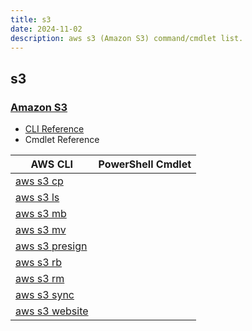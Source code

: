 ```yaml
---
title: s3
date: 2024-11-02
description: aws s3 (Amazon S3) command/cmdlet list.
---
```


## s3

### [Amazon S3](https://aws.amazon.com/s3/)

* [CLI Reference](https://awscli.amazonaws.com/v2/documentation/api/latest/reference/s3/index.html)
* Cmdlet Reference

|AWS CLI|PowerShell Cmdlet|
|----|----|
|[aws s3 cp](https://awscli.amazonaws.com/v2/documentation/api/latest/reference/s3/cp.html)||
|[aws s3 ls](https://awscli.amazonaws.com/v2/documentation/api/latest/reference/s3/ls.html)||
|[aws s3 mb](https://awscli.amazonaws.com/v2/documentation/api/latest/reference/s3/mb.html)||
|[aws s3 mv](https://awscli.amazonaws.com/v2/documentation/api/latest/reference/s3/mv.html)||
|[aws s3 presign](https://awscli.amazonaws.com/v2/documentation/api/latest/reference/s3/presign.html)||
|[aws s3 rb](https://awscli.amazonaws.com/v2/documentation/api/latest/reference/s3/rb.html)||
|[aws s3 rm](https://awscli.amazonaws.com/v2/documentation/api/latest/reference/s3/rm.html)||
|[aws s3 sync](https://awscli.amazonaws.com/v2/documentation/api/latest/reference/s3/sync.html)||
|[aws s3 website](https://awscli.amazonaws.com/v2/documentation/api/latest/reference/s3/website.html)||

